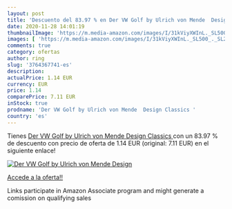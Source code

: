 ```yaml
---
layout: post
title: 'Descuento del 83.97 % en Der VW Golf by Ulrich von Mende  Design '
date: 2020-11-28 14:01:19
thumbnailImage: 'https://m.media-amazon.com/images/I/31kViyXWInL._SL500_._SL200_.jpg'
images: [ 'https://m.media-amazon.com/images/I/31kViyXWInL._SL500_._SL200_.jpg' ]
comments: true
category: ofertas
author: ring
slug: '3764367741-es'
description:
actualPrice: 1.14 EUR
currency: EUR
price: 1.14
comparePrice: 7.11 EUR
inStock: true
prodname: 'Der VW Golf by Ulrich von Mende  Design Classics '
country: 'es'
---
```


Tienes [Der VW Golf by Ulrich von Mende  Design Classics ](https://www.amazon.es/dp/3764367741/?tag=tolees-21) con un 83.97 % de descuento con precio de oferta de 1.14 EUR (original: 7.11 EUR) en el siguiente enlace!

[![Der VW Golf by Ulrich von Mende  Design ](https://m.media-amazon.com/images/I/31kViyXWInL._SL500_._SL200_.jpg)](https://www.amazon.es/dp/3764367741/?tag=tolees-21)

[Accede a la oferta!!](https://www.amazon.es/dp/3764367741/?tag=tolees-21)

Links participate in Amazon Associate program and might generate a comission on qualifying sales


